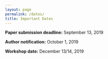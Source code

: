 ```yaml
---
layout: page
permalink: /dates/
title: Important Dates
---
```


**Paper submission deadline:** September 13, 2019

**Author notification:**   October 1, 2019

**Workshop date:** December 13/14, 2019

